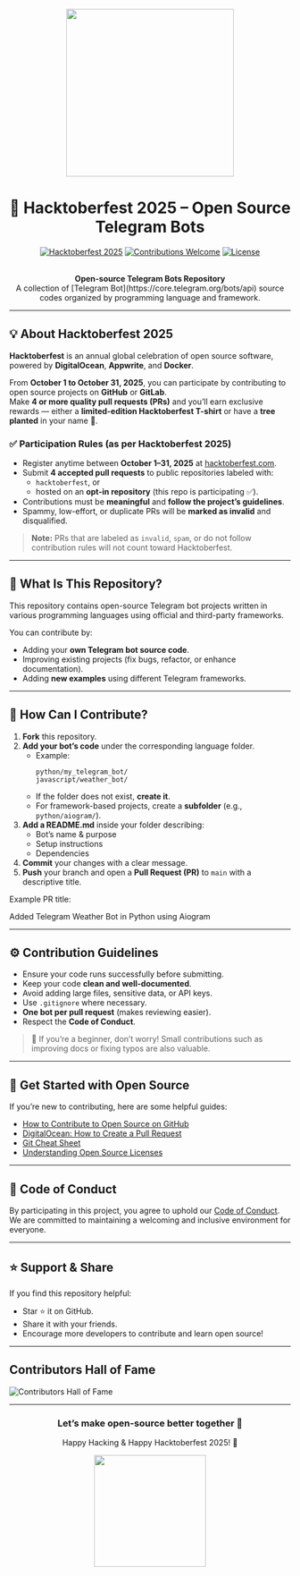 <br>
<div align="center">

<picture>
  <source media="(prefers-color-scheme: dark)" srcset="https://user-images.githubusercontent.com/70066170/193515210-f6929e81-fbf8-4e5c-9de4-904a4a71ba16.png">
  <img width="300" src="https://user-images.githubusercontent.com/70066170/193515452-ebdf9e40-b074-4cfe-b19d-716d66b7e724.png">
</picture>

<br>

# 🎉 Hacktoberfest 2025 – Open Source Telegram Bots
[![Hacktoberfest 2025](https://img.shields.io/badge/Hacktoberfest-2025-blueviolet?style=for-the-badge&logo=github)](https://hacktoberfest.com/)
[![Contributions Welcome](https://img.shields.io/badge/Contributions-Welcome-brightgreen?style=for-the-badge)](#how-can-i-contribute)
[![License](https://img.shields.io/github/license/username/repo?style=for-the-badge)](./LICENSE)

<br>
<strong>Open-source Telegram Bots Repository</strong><br>
A collection of [Telegram Bot](https://core.telegram.org/bots/api) source codes organized by programming language and framework.
</div>

---

## 💡 About Hacktoberfest 2025

**Hacktoberfest** is an annual global celebration of open source software, powered by **DigitalOcean**, **Appwrite**, and **Docker**.

From **October 1 to October 31, 2025**, you can participate by contributing to open source projects on **GitHub** or **GitLab**.  
Make **4 or more quality pull requests (PRs)** and you’ll earn exclusive rewards — either a **limited-edition Hacktoberfest T-shirt** or have a **tree planted** in your name 🌱.

### ✅ Participation Rules (as per Hacktoberfest 2025)

- Register anytime between **October 1–31, 2025** at [hacktoberfest.com](https://hacktoberfest.com/).
- Submit **4 accepted pull requests** to public repositories labeled with:
  - `hacktoberfest`, or  
  - hosted on an **opt-in repository** (this repo is participating ✅).
- Contributions must be **meaningful** and **follow the project’s guidelines**.
- Spammy, low-effort, or duplicate PRs will be **marked as invalid** and disqualified.

> **Note:** PRs that are labeled as `invalid`, `spam`, or do not follow contribution rules will not count toward Hacktoberfest.

---

## 🧠 What Is This Repository?

This repository contains open-source Telegram bot projects written in various programming languages using official and third-party frameworks.

You can contribute by:
- Adding your **own Telegram bot source code**.
- Improving existing projects (fix bugs, refactor, or enhance documentation).
- Adding **new examples** using different Telegram frameworks.

---

## 🚀 How Can I Contribute?

1. **Fork** this repository.
2. **Add your bot’s code** under the corresponding language folder.
   - Example:  
     ```
     python/my_telegram_bot/
     javascript/weather_bot/
     ```
   - If the folder does not exist, **create it**.
   - For framework-based projects, create a **subfolder** (e.g., `python/aiogram/`).
3. **Add a README.md** inside your folder describing:
   - Bot’s name & purpose
   - Setup instructions
   - Dependencies
4. **Commit** your changes with a clear message.
5. **Push** your branch and open a **Pull Request (PR)** to `main` with a descriptive title.

Example PR title:

Added Telegram Weather Bot in Python using Aiogram


---

## ⚙️ Contribution Guidelines

- Ensure your code runs successfully before submitting.
- Keep your code **clean and well-documented**.
- Avoid adding large files, sensitive data, or API keys.
- Use `.gitignore` where necessary.
- **One bot per pull request** (makes reviewing easier).
- Respect the **Code of Conduct**.

> 💬 If you’re a beginner, don’t worry! Small contributions such as improving docs or fixing typos are also valuable.

---

## 🌱 Get Started with Open Source

If you’re new to contributing, here are some helpful guides:

- [How to Contribute to Open Source on GitHub](https://opensource.guide/how-to-contribute/)
- [DigitalOcean: How to Create a Pull Request](https://www.digitalocean.com/community/tutorials/how-to-create-a-pull-request-on-github)
- [Git Cheat Sheet](https://education.github.com/git-cheat-sheet-education.pdf)
- [Understanding Open Source Licenses](https://choosealicense.com/)

---

## 📜 Code of Conduct

By participating in this project, you agree to uphold our [Code of Conduct](./CODE_OF_CONDUCT.md).  
We are committed to maintaining a welcoming and inclusive environment for everyone.

---

## ⭐ Support & Share

If you find this repository helpful:
- Star ⭐ it on GitHub.
- Share it with your friends.
- Encourage more developers to contribute and learn open source!

---

## Contributors Hall of Fame

![Contributors Hall of Fame](https://github.aryansinghnegi.dev/?repo=JinsoRaj/TelegramBots)

---

<div align="center">
  <h3>Let’s make open-source better together 💪</h3>
  <p>Happy Hacking & Happy Hacktoberfest 2025! 🎃</p>
  <a href="https://hacktoberfest.com/"><img width="200" src="https://hacktoberfest.com/_next/static/media/logo-hacktoberfest-12--nav.0ac01b46.svg"></a>
</div>
